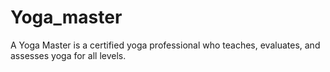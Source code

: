 # Yoga_master

A Yoga Master is a certified yoga professional who teaches, evaluates, and assesses yoga for all levels.






